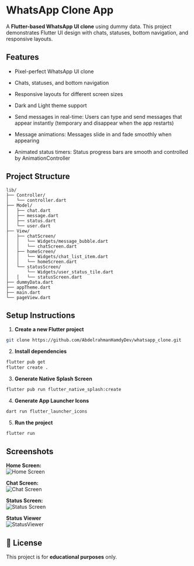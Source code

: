 # WhatsApp Clone App

A **Flutter-based WhatsApp UI clone** using dummy data. This project demonstrates Flutter UI design with chats, statuses, bottom navigation, and responsive layouts.

## Features

- Pixel-perfect WhatsApp UI clone

- Chats, statuses, and bottom navigation

- Responsive layouts for different screen sizes

- Dark and Light theme support

- Send messages in real-time: Users can type and send messages that appear instantly (temporary and disappear when the app restarts)

- Message animations: Messages slide in and fade smoothly when appearing

- Animated status timers: Status progress bars are smooth and controlled by AnimationController

## Project Structure

```
lib/
├── Controller/
│   └── controller.dart
├── Model/
│   ├── chat.dart
│   ├── message.dart
│   ├── status.dart
│   └── user.dart
├── View/
│   ├── chatScreen/
│   │   └── Widgets/message_bubble.dart
│   │   └── chatScreen.dart
│   ├── homeScreen/
│   │   └── Widgets/chat_list_item.dart
│   │   └── homeScreen.dart
│   └── statusScreen/
│       └── Widgets/user_status_tile.dart
│   │   └── statusScreen.dart
├── dummyData.dart
├── appTheme.dart
├── main.dart
└── pageView.dart
```

## Setup Instructions

1. **Create a new Flutter project**

```bash
git clone https://github.com/AbdelrahmanHamdyDev/whatsapp_clone.git
```

2. **Install dependencies**

```bash
flutter pub get
flutter create .
```

3. **Generate Native Splash Screen**

```bash
flutter pub run flutter_native_splash:create
```

4. **Generate App Launcher Icons**

```bash
dart run flutter_launcher_icons
```

5. **Run the project**

```bash
flutter run
```

## Screenshots

**Home Screen:**  
![Home Screen](screenshots/home.png)

**Chat Screen:**  
![Chat Screen](screenshots/chat.png)

**Status Screen:**  
![Status Screen](screenshots/status.png)

**Status Viewer**  
![StatusViewer](screenshots/statusview.png)

## 📄 License

This project is for **educational purposes** only.
